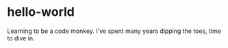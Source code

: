 # hello-world
Learning to be a code monkey.  I've spent many years dipping the toes, time to dive in.
